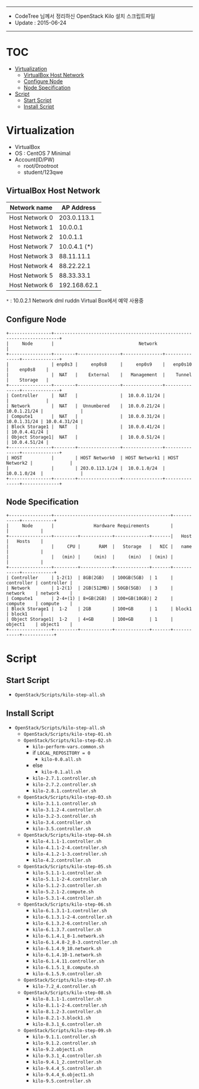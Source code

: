 *******************************************************
* CodeTree 님께서 정리하신 OpenStack Kilo 설치 스크립트파일
* Update : 2015-06-24
*******************************************************

# TOC

* [Virtualization](#virtualization)
    * [VirtualBox Host Network](#virtualBox-host-network)
    * [Configure Node](#configure-node)
    * [Node Specification](#node-specification)
* [Script](#script)
    * [Start Script](#start-script)
    * [Install Script](#install-script)


# Virtualization

* VirtualBox
* OS : CentOS 7 Minimal
* Account(ID/PW)
    - root/0rootroot
    - student/123qwe

## VirtualBox Host Network

| Network name   | AP Address   |
| -------------- | ------------ |
| Host Network 0 | 203.0.113.1  |
| Host Network 1 | 10.0.0.1     |
| Host Network 2 | 10.0.1.1     |
| Host Network 7 | 10.0.4.1 (*) |
| Host Network 3 | 88.11.11.1   |
| Host Network 4 | 88.22.22.1   |
| Host Network 5 | 88.33.33.1   |
| Host Network 6 | 192.168.62.1 |

`*` : 10.0.2.1 Network dml ruddn  Virtual Box에서 예약 사용중

## Configure Node

```
+----------------+------------------------------------------------------------------------+
|     Node       |                                Network                                 |  
+----------------+--------+----------------+---------------+---------------+--------------+
|                | enp0s3 |     enp0s8     |     enp0s9    |   enp0s10     |    enp0s8    | 
|                |  NAT   |    External    |   Management  |    Tunnel     |    Storage   |
+----------------+--------+----------------+---------------+---------------+--------------+
| Controller     |  NAT   |                |  10.0.0.11/24 |               |              |
| Network        |  NAT   |  Unnumbered    |  10.0.0.21/24 |  10.0.1.21/24 |              | 
| Compute1       |  NAT   |                |  10.0.0.31/24 |  10.0.1.31/24 | 10.0.4.31/24 |
| Block Storage1 |  NAT   |                |  10.0.0.41/24 |               | 10.0.4.41/24 |
| Object Storage1|  NAT   |                |  10.0.0.51/24 |               | 10.0.4.51/24 |
+----------------+--------+----------------+---------------+---------------+--------------+
| HOST           |        | HOST Network0  | HOST Network1 | HOST Network2 |              |
|                |        | 203.0.113.1/24 |  10.0.1.0/24  |  10.0.1.0/24  |              |
+----------------+--------+----------------+---------------+---------------+--------------+
```

## Node Specification

```
+----------------+--------------------------------------------+------------+------------+
|     Node       |               Hardware Requirements        |            |            |
+----------------+---------+------------+-------------+-------|   Host     |   Hosts    |
|                |     CPU |       RAM  |   Storage   |   NIC |   name     |            |
|                |   (min) |     (min)  |     (min)   | (min) |            |            |    
+----------------+---------+------------+-------------+-------+------------+------------+
| Controller     | 1-2(1)  | 8GB(2GB)   | 100GB(5GB)  | 1     | controller | controller |
| Network        | 1-2(1)  | 2GB(512MB) | 50GB(5GB)   | 3     | network    | network    |  
| Compute1       | 2-4+(1) | 8+GB(2GB)  | 100+GB(10GB)| 2     | compute    | compute    | 
| Block Storage1 |  1-2    | 2GB        | 100+GB      | 1     | block1     | block1     |
| Object Storage1|  1-2    | 4+GB       | 100+GB      | 1     | object1    | object1    |
+----------------+---------+------------+-------------+-------+------------+------------+
```

# Script

## Start Script 

* `OpenStack/Scripts/kilo-step-all.sh`

## Install Script

* `OpenStack/Scripts/kilo-step-all.sh`
    - `OpenStack/Scripts/kilo-step-01.sh`
    - `OpenStack/Scripts/kilo-step-02.sh`
        + `kilo-perform-vars.common.sh`
        + if `LOCAL_REPOSITORY = 0`
            - `kilo-0.0.all.sh`
        + else 
            - `kilo-0.1.all.sh`
        + `kilo-2.7.1.controller.sh`
        + `kilo-2.7.2.controller.sh`
        + `kilo-2.8.1.controller.sh`
    - `OpenStack/Scripts/kilo-step-03.sh`
        + `kilo-3.1.1.controller.sh`
        + `kilo-3.1.2-4.controller.sh`
        + `kilo-3.2-3.controller.sh`
        + `kilo-3.4.controller.sh`
        + `kilo-3.5.controller.sh`
    - `OpenStack/Scripts/kilo-step-04.sh`
        + `kilo-4.1.1-1.controller.sh`
        + `kilo-4.1.1-2-4.controller.sh`
        + `kilo-4.1.2-1-3.controller.sh`
        + `kilo-4.2.controller.sh`
    - `OpenStack/Scripts/kilo-step-05.sh`
        + `kilo-5.1.1-1.controller.sh`
        + `kilo-5.1.1-2-4.controller.sh`
        + `kilo-5.1.2-3.controller.sh`
        + `kilo-5.2.1-2.compute.sh`
        + `kilo-5.3.1-4.controller.sh`
    - `OpenStack/Scripts/kilo-step-06.sh`
        + `kilo-6.1.3.1-1.controller.sh`
        + `kilo-6.1.3.1-2-4.controller.sh`
        + `kilo-6.1.3.2-6.controller.sh`
        + `kilo-6.1.3.7.controller.sh`
        + `kilo-6.1.4.1_8-1.network.sh`
        + `kilo-6.1.4.8-2_8-3.controller.sh`
        + `kilo-6.1.4.9_10.network.sh`
        + `kilo-6.1.4.10-1.network.sh`
        + `kilo-6.1.4.11.controller.sh`
        + `kilo-6.1.5.1_8.compute.sh`
        + `kilo-6.1.5.9.controller.sh`
    - `OpenStack/Scripts/kilo-step-07.sh`
        + `kilo-7.2_4.controller.sh`
    - `OpenStack/Scripts/kilo-step-08.sh`
        + `kilo-8.1.1-1.controller.sh`
        + `kilo-8.1.1-2-4.controller.sh`
        + `kilo-8.1.2-3.controller.sh`
        + `kilo-8.2.1-3.block1.sh`
        + `kilo-8.3.1_6.controller.sh`
    - `OpenStack/Scripts/kilo-step-09.sh`
        + `kilo-9.1.1.controller.sh`
        + `kilo-9.1.2.controller.sh`
        + `kilo-9.2.object1.sh`
        + `kilo-9.3.1_4.controller.sh`
        + `kilo-9.4.1_2.controller.sh`
        + `kilo-9.4.4_5.controller.sh`
        + `kilo-9.4.4_6.object1.sh`
        + `kilo-9.5.controller.sh`